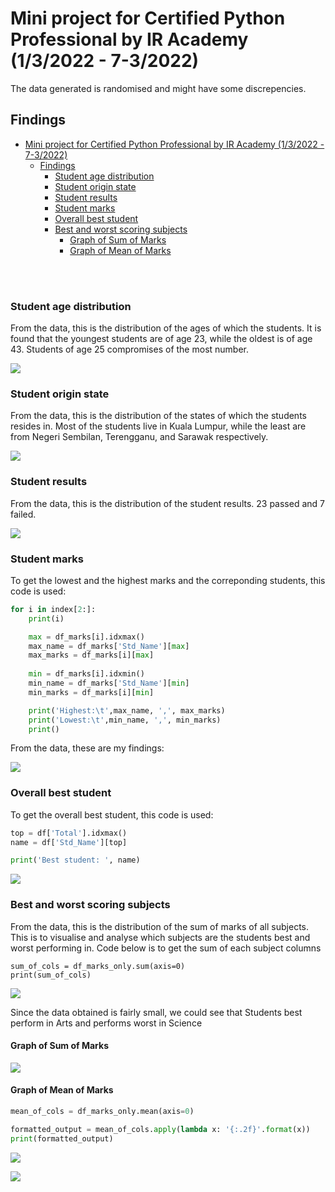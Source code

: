 # Mini project for Certified Python Professional by IR Academy (1/3/2022 - 7-3/2022)

The data generated is randomised and might have some discrepencies.

## Findings

- [Mini project for Certified Python Professional by IR Academy (1/3/2022 - 7-3/2022)](#mini-project-for-certified-python-professional-by-ir-academy-132022---7-32022)
  - [Findings](#findings)
    - [Student age distribution](#student-age-distribution)
    - [Student origin state](#student-origin-state)
    - [Student results](#student-results)
    - [Student marks](#student-marks)
    - [Overall best student](#overall-best-student)
    - [Best and worst scoring subjects](#best-and-worst-scoring-subjects)
      - [Graph of Sum of Marks](#graph-of-sum-of-marks)
      - [Graph of Mean of Marks](#graph-of-mean-of-marks)

</br>
</br>

### Student age distribution

From the data, this is the distribution of the ages of which the students. It is found that the youngest students are of age 23, while the oldest is of age 43. Students of age 25 compromises of the most number.

![](./output/student-age-distribution.png)

### Student origin state

From the data, this is the distribution of the states of which the students resides in. Most of the students live in Kuala Lumpur, while the least are from Negeri Sembilan, Terengganu, and Sarawak respectively.

![](./output/student-state.png)

### Student results

From the data, this is the distribution of the student results. 23 passed and 7 failed.

![](./output/student-result.png)

### Student marks

To get the lowest and the highest marks and the correponding students, this code is used:

```python
for i in index[2:]:
    print(i)

    max = df_marks[i].idxmax()
    max_name = df_marks['Std_Name'][max]
    max_marks = df_marks[i][max]
    
    min = df_marks[i].idxmin()
    min_name = df_marks['Std_Name'][min]
    min_marks = df_marks[i][min]

    print('Highest:\t',max_name, ',', max_marks)
    print('Lowest:\t',min_name, ',', min_marks)
    print()
```

From the data, these are my findings:

![](./output/student-marks.png)

### Overall best student

To get the overall best student, this code is used:

```python
top = df['Total'].idxmax()
name = df['Std_Name'][top]

print('Best student: ', name)
```
![](./output/student-marks-best.png)

### Best and worst scoring subjects

From the data, this is the distribution of the sum of marks of all subjects. This is to visualise and analyse which subjects are the students best and worst performing in. Code below is to get the sum of each subject columns

```
sum_of_cols = df_marks_only.sum(axis=0)
print(sum_of_cols)
```
![](./output/marks-sum.png)

Since the data obtained is fairly small, we could see that Students best perform in Arts and performs worst in Science


#### Graph of Sum of Marks
![](./output/marks-sum-graph.png)

#### Graph of Mean of Marks

```python
mean_of_cols = df_marks_only.mean(axis=0)

formatted_output = mean_of_cols.apply(lambda x: '{:.2f}'.format(x))
print(formatted_output)
```

![](./output/student-marks-mean.png)

![](./output/marks-mean-graph2.png)


